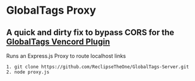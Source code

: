 # GlobalTags Proxy
## A quick and dirty fix to bypass CORS for the [GlobalTags Vencord Plugin](https://github.com/ReclipseTheOne/GlobalTags-Plugin)
Runs an Express.js Proxy to route localhost links
```
1. git clone https://github.com/ReclipseTheOne/GlobalTags-Server.git
2. node proxy.js
```
